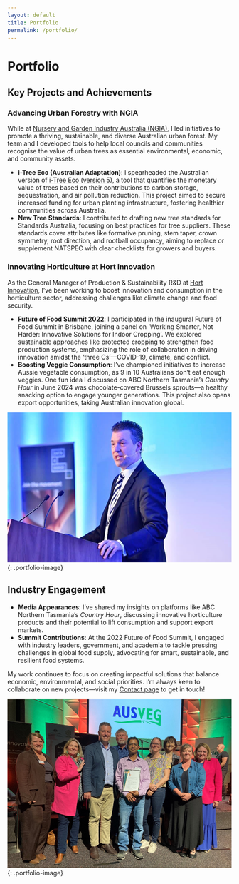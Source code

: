 ```yaml
---
layout: default
title: Portfolio
permalink: /portfolio/
---
```


# Portfolio

## Key Projects and Achievements

### Advancing Urban Forestry with NGIA

While at [Nursery and Garden Industry Australia (NGIA)](https://greenlifeindustry.com.au/), I led initiatives to promote a thriving, sustainable, and diverse Australian urban forest. My team and I developed tools to help local councils and communities recognise the value of urban trees as essential environmental, economic, and community assets.

- **i-Tree Eco (Australian Adaptation)**: I spearheaded the Australian version of [i-Tree Eco (version 5)](http://www.itreetools.org/eco/international.php), a tool that quantifies the monetary value of trees based on their contributions to carbon storage, sequestration, and air pollution reduction. This project aimed to secure increased funding for urban planting infrastructure, fostering healthier communities across Australia.
- **New Tree Standards**: I contributed to drafting new tree standards for Standards Australia, focusing on best practices for tree suppliers. These standards cover attributes like formative pruning, stem taper, crown symmetry, root direction, and rootball occupancy, aiming to replace or supplement NATSPEC with clear checklists for growers and buyers.

### Innovating Horticulture at Hort Innovation

As the General Manager of Production & Sustainability R&D at [Hort Innovation](https://www.horticulture.com.au/), I’ve been working to boost innovation and consumption in the horticulture sector, addressing challenges like climate change and food security.

- **Future of Food Summit 2022**: I participated in the inaugural Future of Food Summit in Brisbane, joining a panel on ‘Working Smarter, Not Harder: Innovative Solutions for Indoor Cropping’. We explored sustainable approaches like protected cropping to strengthen food production systems, emphasizing the role of collaboration in driving innovation amidst the ‘three Cs’—COVID-19, climate, and conflict.
- **Boosting Veggie Consumption**: I’ve championed initiatives to increase Aussie vegetable consumption, as 9 in 10 Australians don’t eat enough veggies. One fun idea I discussed on ABC Northern Tasmania’s *Country Hour* in June 2024 was chocolate-covered Brussels sprouts—a healthy snacking option to engage younger generations. This project also opens export opportunities, taking Australian innovation global.

![Anthony Kachenko Speech](/assets/images/speech.png "Anthony Kachenko Speech"){: .portfolio-image}

## Industry Engagement

- **Media Appearances**: I’ve shared my insights on platforms like ABC Northern Tasmania’s *Country Hour*, discussing innovative horticulture products and their potential to lift consumption and support export markets.
- **Summit Contributions**: At the 2022 Future of Food Summit, I engaged with industry leaders, government, and academia to tackle pressing challenges in global food supply, advocating for smart, sustainable, and resilient food systems.

My work continues to focus on creating impactful solutions that balance economic, environmental, and social priorities. I’m always keen to collaborate on new projects—visit my [Contact page](/contact/) to get in touch!

![Anthony Kachenko AUSVEG](/assets/images/AUSVEG.png "Anthony Kachenko AUSVEG"){: .portfolio-image}